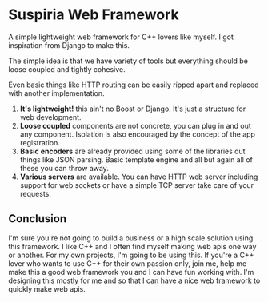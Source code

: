 # Suspiria Web Framework
A simple lightweight web framework for C++ lovers like myself. I got inspiration from Django to make this.

The simple idea is that we have variety of tools but everything should be loose coupled and tightly cohesive.

Even basic things like HTTP routing can be easily ripped apart and replaced with another implementation.

1. **It's lightweight!** this ain't no Boost or Django. It's just a structure for web development.
2. **Loose coupled** components are not concrete, you can plug in and out any component. Isolation is also encouraged by the concept of the app registration.
3. **Basic encoders** are already provided using some of the libraries out things like JSON parsing. Basic template engine and all but again all of these you can throw away.
4. **Various servers** are available. You can have HTTP web server including support for web sockets or have a simple TCP server take care of your requests.

## Conclusion
I'm sure you're not going to build a business or a high scale solution using this framework.
I like C++ and I often find myself making web apis one way or another. For my own projects, I'm going to be using this.
If you're a C++ lover who wants to use C++ for their own passion only, join me, help me make this a good web framework you and I can have fun working with.
I'm designing this mostly for me and so that I can have a nice web framework to quickly make web apis.
